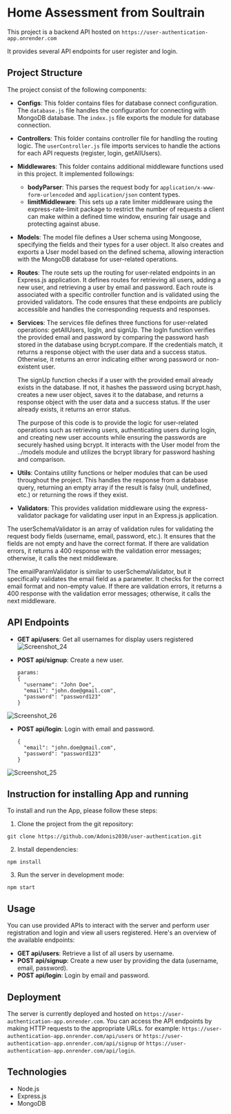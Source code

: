 # Home Assessment from Soultrain

This project is a backend API hosted on `https://user-authentication-app.onrender.com`

It provides several API endpoints for user register and login.

## Project Structure

The project consist of the following components:

- **Configs**: This folder contains files for database connect configuration.
  The `database.js` file handles the configuration for connecting with MongoDB database.
  The `index.js` file exports the module for database connection.

- **Controllers**: This folder contains controller file for handling the routing logic.
  The `userController.js` file imports services to handle the actions for each API requests (register, login, getAllUsers).

- **Middlewares**: This folder contains additional middleware functions used in this project.
  It implemented followings:

  - **bodyParser**: This parses the request body for `application/x-www-form-urlencoded` and `application/json` content types.
  - **limitMiddleware**: This sets up a rate limiter middleware using the express-rate-limit package to restrict the number of requests a client can make within a defined time window, ensuring fair usage and protecting against abuse.

- **Models**: The model file defines a User schema using Mongoose, specifying the fields and their types for a user object. It also creates and exports a User model based on the defined schema, allowing interaction with the MongoDB database for user-related operations.

- **Routes**: The route sets up the routing for user-related endpoints in an Express.js application. It defines routes for retrieving all users, adding a new user, and retrieving a user by email and password. Each route is associated with a specific controller function and is validated using the provided validators. The code ensures that these endpoints are publicly accessible and handles the corresponding requests and responses.

- **Services**: The services file defines three functions for user-related operations: getAllUsers, logIn, and signUp.
  The logIn function verifies the provided email and password by comparing the password hash stored in the database using bcrypt.compare. If the credentials match, it returns a response object with the user data and a success status. Otherwise, it returns an error indicating either wrong password or non-existent user.

  The signUp function checks if a user with the provided email already exists in the database. If not, it hashes the password using bcrypt.hash, creates a new user object, saves it to the database, and returns a response object with the user data and a success status. If the user already exists, it returns an error status.

  The purpose of this code is to provide the logic for user-related operations such as retrieving users, authenticating users during login, and creating new user accounts while ensuring the passwords are securely hashed using bcrypt. It interacts with the User model from the ../models module and utilizes the bcrypt library for password hashing and comparison.

- **Utils**: Contains utility functions or helper modules that can be used throughout the project.
  This handles the response from a database query, returning an empty array if the result is falsy (null, undefined, etc.) or returning the rows if they exist.

- **Validators**: This provides validation middleware using the express-validator package for validating user input in an Express.js application.

The userSchemaValidator is an array of validation rules for validating the request body fields (username, email, password, etc.). It ensures that the fields are not empty and have the correct format. If there are validation errors, it returns a 400 response with the validation error messages; otherwise, it calls the next middleware.

The emailParamValidator is similar to userSchemaValidator, but it specifically validates the email field as a parameter. It checks for the correct email format and non-empty value. If there are validation errors, it returns a 400 response with the validation error messages; otherwise, it calls the next middleware.

## API Endpoints

- **GET api/users**: Get all usernames for display users registered
![Screenshot_24](https://github.com/Adonis2030/user-authentication/assets/133148501/cf195f8b-a0a5-4baa-a8f7-400cc4113d85)

- **POST api/signup**: Create a new user.

  ```shell
  params:
  {
    "username": "John Doe",
    "email": "john.doe@gmail.com",
    "password": "password123"
  }
  ```
![Screenshot_26](https://github.com/Adonis2030/user-authentication/assets/133148501/32280a01-98b7-42b4-b6d9-5442b3ed1b00)


- **POST api/login**: Login with email and password.

  ```shell
  {
    "email": "john.doe@gmail.com",
    "password": "password123"
  }
  ```
![Screenshot_25](https://github.com/Adonis2030/user-authentication/assets/133148501/5978c3a6-d8e0-4495-9eb1-5401ba9b9fc6)


## Instruction for installing App and running

To install and run the App, please follow these steps:

1. Clone the project from the git repository:

```shell
git clone https://github.com/Adonis2030/user-authentication.git
```

2. Install dependencies:

```shell
npm install
```

3. Run the server in development mode:

```shell
npm start
```

## Usage

You can use provided APIs to interact with the server and perform user registration and login and view all users registered.
Here's an overview of the available endpoints:

- **GET api/users**: Retrieve a list of all users by username.
- **POST api/signup**: Create a new user by providing the data (username, email, password).
- **POST api/login**: Login by email and password.

## Deployment

The server is currently deployed and hosted on `https://user-authentication-app.onrender.com`.
You can access the API endpoints by making HTTP requests to the appropriate URLs.
for example: `https://user-authentication-app.onrender.com/api/users`
or `https://user-authentication-app.onrender.com/api/signup`
or `https://user-authentication-app.onrender.com/api/login`.

## Technologies

- Node.js
- Express.js
- MongoDB
